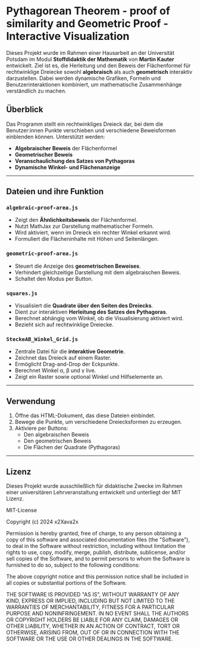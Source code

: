 # Pythagorean Theorem - proof of similarity and Geometric Proof - Interactive Visualization



Dieses Projekt wurde im Rahmen einer Hausarbeit an der Universität Potsdam im Modul **Stoffdidaktik der Mathematik** von **Martin Kauter** entwickelt. Ziel ist es, die Herleitung und den Beweis der Flächenformel für rechtwinklige Dreiecke sowohl **algebraisch** als auch **geometrisch** interaktiv darzustellen. Dabei werden dynamische Grafiken, Formeln und Benutzerinteraktionen kombiniert, um mathematische Zusammenhänge verständlich zu machen.

## Überblick

Das Programm stellt ein rechtwinkliges Dreieck dar, bei dem die Benutzer:innen Punkte verschieben und verschiedene Beweisformen einblenden können. Unterstützt werden:

- **Algebraischer Beweis** der Flächenformel
- **Geometrischer Beweis**
- **Veranschaulichung des Satzes von Pythagoras**
- **Dynamische Winkel- und Flächenanzeige**

---

## Dateien und ihre Funktion

### `algebraic-proof-area.js`
- Zeigt den **Ähnlichkeitsbeweis** der Flächenformel.
- Nutzt MathJax zur Darstellung mathematischer Formeln.
- Wird aktiviert, wenn im Dreieck ein rechter Winkel erkannt wird.
- Formuliert die Flächeninhalte mit Höhen und Seitenlängen.

### `geometric-proof-area.js`
- Steuert die Anzeige des **geometrischen Beweises**.
- Verhindert gleichzeitige Darstellung mit dem algebraischen Beweis.
- Schaltet den Modus per Button.

### `squares.js`
- Visualisiert die **Quadrate über den Seiten des Dreiecks**.
- Dient zur interaktiven **Herleitung des Satzes des Pythagoras**.
- Berechnet abhängig vom Winkel, ob die Visualisierung aktiviert wird.
- Bezieht sich auf rechtwinklige Dreiecke.

### `SteckeAB_Winkel_Grid.js`
- Zentrale Datei für die **interaktive Geometrie**.
- Zeichnet das Dreieck auf einem Raster.
- Ermöglicht Drag-and-Drop der Eckpunkte.
- Berechnet Winkel α, β und γ live.
- Zeigt ein Raster sowie optional Winkel und Hilfselemente an.

---

## Verwendung

1. Öffne das HTML-Dokument, das diese Dateien einbindet.
2. Bewege die Punkte, um verschiedene Dreiecksformen zu erzeugen.
3. Aktiviere per Buttons:
    - Den algebraischen Beweis
    - Den geometrischen Beweis
    - Die Flächen der Quadrate (Pythagoras)

---

## Lizenz

Dieses Projekt wurde ausschließlich für didaktische Zwecke im Rahmen einer universitären Lehrveranstaltung entwickelt und unterliegt der MIT Lizenz.

MIT-License

Copyright (c) 2024 x2Xava2x

Permission is hereby granted, free of charge, to any person obtaining a copy
of this software and associated documentation files (the "Software"), to deal
in the Software without restriction, including without limitation the rights
to use, copy, modify, merge, publish, distribute, sublicense, and/or sell
copies of the Software, and to permit persons to whom the Software is
furnished to do so, subject to the following conditions:

The above copyright notice and this permission notice shall be included in all
copies or substantial portions of the Software.

THE SOFTWARE IS PROVIDED "AS IS", WITHOUT WARRANTY OF ANY KIND, EXPRESS OR
IMPLIED, INCLUDING BUT NOT LIMITED TO THE WARRANTIES OF MERCHANTABILITY,
FITNESS FOR A PARTICULAR PURPOSE AND NONINFRINGEMENT. IN NO EVENT SHALL THE
AUTHORS OR COPYRIGHT HOLDERS BE LIABLE FOR ANY CLAIM, DAMAGES OR OTHER
LIABILITY, WHETHER IN AN ACTION OF CONTRACT, TORT OR OTHERWISE, ARISING FROM,
OUT OF OR IN CONNECTION WITH THE SOFTWARE OR THE USE OR OTHER DEALINGS IN THE
SOFTWARE.

